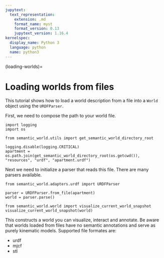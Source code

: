 ```yaml
---
jupytext:
  text_representation:
    extension: .md
    format_name: myst
    format_version: 0.13
    jupytext_version: 1.16.4
kernelspec:
  display_name: Python 3
  language: python
  name: python3
---
```


(loading-worlds)=
# Loading worlds from files

This tutorial shows how to load a world description from a file into a `World` object using the `URDFParser`.

First, we need to compose the path to your world file.

```{code-cell} ipython2
import logging
import os

from semantic_world.utils import get_semantic_world_directory_root

logging.disable(logging.CRITICAL)
apartment = os.path.join(get_semantic_world_directory_root(os.getcwd()), "resources", "urdf", "apartment.urdf")

```

Next we need to initialize a parser that reads this file. There are many parsers available.

```{code-cell} ipython2
from semantic_world.adapters.urdf import URDFParser

parser = URDFParser.from_file(apartment)
world = parser.parse()

from semantic_world.world import visualize_current_world_snapshot
visualize_current_world_snapshot(world)
```

This constructs a world you can visualize, interact and annotate. Be aware that worlds loaded from files have no semantic annotations and serve as purely kinematic models.
Supported file formates are:
- urdf
- mjcf
- stl
